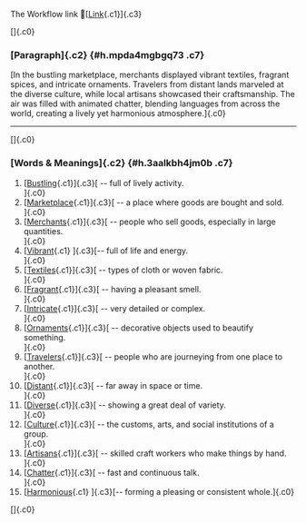 The Workflow link
👏[[Link](https://www.google.com/url?q=http://www.google.com&sa=D&source=editors&ust=1757217808761300&usg=AOvVaw0OjujUYJnagLywzJhG6Eig){.c1}]{.c3}

[]{.c0}

### [Paragraph]{.c2} {#h.mpda4mgbgq73 .c7}

[In the bustling marketplace, merchants displayed vibrant textiles,
fragrant spices, and intricate ornaments. Travelers from distant lands
marveled at the diverse culture, while local artisans showcased their
craftsmanship. The air was filled with animated chatter, blending
languages from across the world, creating a lively yet harmonious
atmosphere.]{.c0}

------------------------------------------------------------------------

[]{.c0}

### [Words & Meanings]{.c2} {#h.3aalkbh4jm0b .c7}

1.  [[Bustling](https://www.google.com/url?q=http://www.google.com&sa=D&source=editors&ust=1757217808762423&usg=AOvVaw2R3AYDduz2mAb9SQOsjeSj){.c1}]{.c3}[ --
    full of lively activity.\
    ]{.c0}
2.  [[Marketplace](https://www.google.com/url?q=http://www.google.com&sa=D&source=editors&ust=1757217808762671&usg=AOvVaw2WNPUXF8xLWQ7q87XoZIC0){.c1}]{.c3}[ --
    a place where goods are bought and sold.\
    ]{.c0}
3.  [[Merchants](https://www.google.com/url?q=http://www.google.com&sa=D&source=editors&ust=1757217808762891&usg=AOvVaw0vjjjqwT-pK52jptkfmVNb){.c1}]{.c3}[ --
    people who sell goods, especially in large quantities.\
    ]{.c0}
4.  [[Vibrant](https://www.google.com/url?q=http://www.google.com&sa=D&source=editors&ust=1757217808763134&usg=AOvVaw34jZHspg9kJFTtloOdU5jW){.c1}
    ]{.c3}[-- full of life and energy.\
    ]{.c0}
5.  [[Textiles](https://www.google.com/url?q=http://www.google.com&sa=D&source=editors&ust=1757217808763328&usg=AOvVaw3vgq6GkUdSmdHKUFu-6LNS){.c1}]{.c3}[ --
    types of cloth or woven fabric.\
    ]{.c0}
6.  [[Fragrant](https://www.google.com/url?q=http://www.google.com&sa=D&source=editors&ust=1757217808763545&usg=AOvVaw39nkoLUsAWJyx9flUJSmh2){.c1}]{.c3}[ --
    having a pleasant smell.\
    ]{.c0}
7.  [[Intricate](https://www.google.com/url?q=http://www.google.com&sa=D&source=editors&ust=1757217808763744&usg=AOvVaw05ZBQ2hmWdcVZ-sGLev2Dc){.c1}]{.c3}[ --
    very detailed or complex.\
    ]{.c0}
8.  [[Ornaments](https://www.google.com/url?q=http://www.google.com&sa=D&source=editors&ust=1757217808763942&usg=AOvVaw0kY0katdKqZ4faFMIQQJLI){.c1}]{.c3}[ --
    decorative objects used to beautify something.\
    ]{.c0}
9.  [[Travelers](https://www.google.com/url?q=http://www.google.com&sa=D&source=editors&ust=1757217808764221&usg=AOvVaw3oorUtJagP04qKmLGbGQgj){.c1}]{.c3}[ --
    people who are journeying from one place to another.\
    ]{.c0}
10. [[Distant](https://www.google.com/url?q=http://www.google.com&sa=D&source=editors&ust=1757217808764466&usg=AOvVaw2jlaJinnzoqpM02sCsNto-){.c1}]{.c3}[ --
    far away in space or time.\
    ]{.c0}
11. [[Diverse](https://www.google.com/url?q=http://www.google.com&sa=D&source=editors&ust=1757217808764662&usg=AOvVaw3zqnz1Y3Onxn2WaWd38fJM){.c1}]{.c3}[ --
    showing a great deal of variety.\
    ]{.c0}
12. [[Culture](https://www.google.com/url?q=http://www.google.com&sa=D&source=editors&ust=1757217808764866&usg=AOvVaw3sRjkmvj11qBq8v6fdhyb4){.c1}]{.c3}[ --
    the customs, arts, and social institutions of a group.\
    ]{.c0}
13. [[Artisans](https://www.google.com/url?q=http://www.google.com&sa=D&source=editors&ust=1757217808765105&usg=AOvVaw2YUvsYXofRG80VQRt-uVv7){.c1}]{.c3}[ --
    skilled craft workers who make things by hand.\
    ]{.c0}
14. [[Chatter](https://www.google.com/url?q=http://www.google.com&sa=D&source=editors&ust=1757217808765337&usg=AOvVaw0x7Sj3TYFL1gdzvemB1h9f){.c1}]{.c3}[ --
    fast and continuous talk.\
    ]{.c0}
15. [[Harmonious](https://www.google.com/url?q=http://www.google.com&sa=D&source=editors&ust=1757217808765572&usg=AOvVaw3Q-yZRPBX9OgJNaIZHBC-t){.c1}
    ]{.c3}[-- forming a pleasing or consistent whole.]{.c0}

[]{.c0}
